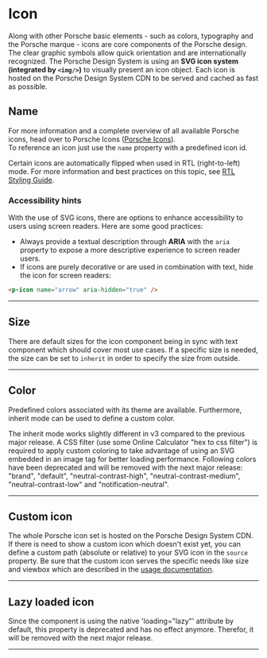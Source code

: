 # Icon

Along with other Porsche basic elements - such as colors, typography and the Porsche marque - icons are core components
of the Porsche design. The clear graphic symbols allow quick orientation and are internationally recognized. The Porsche
Design System is using an **SVG icon system (integrated by `<img/>`)** to visually present an icon object. Each icon is
hosted on the Porsche Design System CDN to be served and cached as fast as possible.

<TableOfContents></TableOfContents>

## Name

For more information and a complete overview of all available Porsche icons, head over to Porsche Icons
([Porsche Icons](https://icons.porsche.com)).  
To reference an icon just use the `name` property with a predefined icon id.

<Notification heading="RTL (right-to-left) mode" state="success">
  Certain icons are automatically flipped when used in RTL (right-to-left) mode. For more information and best practices on this topic, see <a href="https://rtlstyling.com/posts/rtl-styling#bidirectional-icons">RTL Styling Guide</a>.
</Notification>

<Playground :markup="name" :config="config"></Playground>

### <A11yIcon></A11yIcon> Accessibility hints

With the use of SVG icons, there are options to enhance accessibility to users using screen readers. Here are some good
practices:

- Always provide a textual description through **ARIA** with the `aria` property to expose a more descriptive experience
  to screen reader users.
- If icons are purely decorative or are used in combination with text, hide the icon for screen readers:

```html
<p-icon name="arrow" aria-hidden="true" />
```

---

## Size

There are default sizes for the icon component being in sync with text component which should cover most use cases. If a
specific size is needed, the size can be set to `inherit` in order to specify the size from outside.

<Playground :markup="sizeMarkup" :config="config">
  <PlaygroundSelect v-model="size" :values="sizes" name="size"></PlaygroundSelect>
</Playground>
    
---

## Color

Predefined colors associated with its theme are available. Furthermore, inherit mode can be used to define a custom
color.

<Notification heading="Important note" state="success">
  The inherit mode works slightly different in v3 compared to the previous major release. A CSS filter (use some Online Calculator "hex to css filter") is required to
apply custom coloring to take advantage of using an SVG embedded in an image tag for better loading performance.
</Notification>

<Notification heading="Deprecation hint" state="warning">
  Following colors have been deprecated and will be removed with the next major release:
"brand", "default", "neutral-contrast-high", "neutral-contrast-medium", "neutral-contrast-low" and "notification-neutral".
</Notification>

<Playground :markup="colorMarkup" :config="config">
  <PlaygroundSelect v-model="color" :values="colors" name="color"></PlaygroundSelect>
</Playground>

---

## Custom icon

The whole Porsche icon set is hosted on the Porsche Design System CDN. If there is need to show a custom icon which
doesn't exist yet, you can define a custom path (absolute or relative) to your SVG icon in the `source` property. Be
sure that the custom icon serves the specific needs like size and viewbox which are described in the
[usage documentation](components/icon/usage).

<Playground :markup="custom" :config="config"></Playground>

---

## Lazy loaded icon

<Notification heading="Deprecation hint" state="warning">
  Since the component is using the native 'loading="lazy"' attribute by default, this property is deprecated and has no effect anymore. Therefor, it will be removed with the next major release.
</Notification>

<Playground :markup="lazy" :config="config"></Playground>

---

<script lang="ts">
import Vue from 'vue';
import Component from 'vue-class-component';
import { capitalCase } from 'change-case';
import { ICONS_MANIFEST } from '@porsche-design-system/assets';
import { TEXT_SIZES } from '../text/text-size';
import { TEXT_COLORS_DEPRECATED } from '../text/text-color'; 
import { ICON_COLORS } from './icon-utils';

@Component
export default class Code extends Vue {
  config = { themeable: true };

  get name() {
    return Object.keys(ICONS_MANIFEST).map(x => `<p-icon name="${x}" aria="{ 'aria-label': '${capitalCase(x)} icon' }"></p-icon>`).join('\n');
  }

  size = 'large';
  sizes = TEXT_SIZES;
  get sizeMarkup() {
    const style = this.size === 'inherit' ? ' style="width: 96px; height: 96px;"' : '';
    return `<p-icon size="${this.size}" name="highway" aria="{ 'aria-label': 'Highway icon' }"${style}></p-icon>`
  }

  color = 'primary';
  colors = ICON_COLORS.map(item => TEXT_COLORS_DEPRECATED.includes(item) ? item + ' (deprecated)' : item);
  get colorMarkup() {
    const style = this.color === 'inherit' ? ' style="filter: invert(24%) sepia(70%) saturate(5969%) hue-rotate(316deg) brightness(102%) contrast(102%)"' : '';
    return `<p-icon name="highway" color="${this.color}" aria="{ 'aria-label': 'Highway icon' }"${style}></p-icon>`
  }

  custom =
`<p-icon source="${require('../../assets/icon-custom-kaixin.svg')}" aria="{ 'aria-label': 'Icon for social media platform Kaixin' }"></p-icon>`;

  lazy =
`<p-icon name="information" lazy="true" aria="{ 'aria-label': 'Information icon' }" />`;
}
</script>
